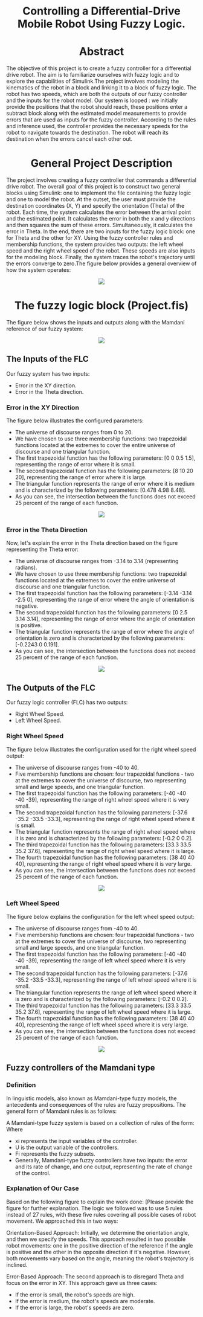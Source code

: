 <h1 align="center">Controlling a Differential-Drive Mobile Robot Using Fuzzy Logic.</h1>


<h1 align="center">Abstract</h1>

The objective of this project is to create a fuzzy controller for a differential drive robot. The aim is to familiarize ourselves with fuzzy logic and to explore the capabilities of Simulink.The project involves modeling the kinematics of the robot in a block and linking it to a block of fuzzy logic. The robot has two speeds, which are both the outputs of our fuzzy controller and the inputs for the robot model. Our system is looped : we initially provide the positions
that the robot should reach, these positions enter a subtract block along with the estimated model measurements to provide errors that are used as inputs for the fuzzy controller. According to the rules and inference used, the controller provides the necessary speeds for the robot to navigate towards the destination. The robot will reach its destination when the errors cancel each other out.

<h1 align="center">General Project Description</h1>

The project involves creating a fuzzy controller that commands a differential drive robot. The overall goal of this project is to construct two general blocks using Simulink: one to implement the file containing the fuzzy logic and one to model the robot. At the outset, the user must provide the destination coordinates (X, Y) and specify the orientation (Theta) of the robot. Each time, the system calculates the error between the arrival point and the estimated point. It calculates the error in both the x and y directions and then squares the sum of these errors. Simultaneously, it calculates the error in Theta. In the end, there are two inputs for the fuzzy logic block: one for Theta and the other for XY. Using the fuzzy controller rules and membership functions, the system provides two outputs: the left wheel speed and the right wheel speed of the robot. These speeds are also inputs for the modeling block. Finally, the system traces the robot's trajectory until the errors converge to zero.The figure below provides a general overview of how the system operates:
<p align="center">
  <img src="dia.png"   br>
</p>


<h1 align="center">The fuzzy logic block (Project.fis)</h1>

The figure below shows the inputs and outputs along with the Mamdani reference of our fuzzy system:
<p align="center">
  <img src="2.png"   br>
</p>

<h2>The Inputs of the FLC</h2>
Our fuzzy system has two inputs:
<ul>
  <li>Error in the XY direction.</li>
 <li>Error in the Theta direction.</li>
</ul>

<h3> Error in the XY Direction</h3>
The figure below illustrates the configured parameters:

<ul>
  
 <li>The universe of discourse ranges from 0 to 20.
  </li>
 <li>We have chosen to use three membership functions: two trapezoidal functions located at the extremes to cover the entire universe of discourse and one triangular function.</li>
 <li>The first trapezoidal function has the following parameters: [0 0 0.5 1.5], representing the range of error where it is small.</li>
 <li>The second trapezoidal function has the following parameters: [8 10 20 20], representing the range of error where it is large.</li>
 <li>The triangular function represents the range of error where it is medium and is characterized by the following parameters: [0.478 4.98 8.48].</li>
 <li>As you can see, the intersection between the functions does not exceed 25 percent of the range of each function.</li>
 
</ul>

<p align="center">
  <img src="xy.png"   br>
</p>


<h3>Error in the Theta Direction</h3>
Now, let's explain the error in the Theta direction based on the figure representing the Theta error:
<ul>
  <li>The universe of discourse ranges from -3.14 to 3.14 (representing radians).</li>
  <li>We have chosen to use three membership functions: two trapezoidal functions located at the extremes to cover the entire universe of discourse and one triangular function.</li>
  <li>The first trapezoidal function has the following parameters: [-3.14 -3.14 -2.5 0], representing the range of error where the angle of orientation is negative.</li>
  <li>The second trapezoidal function has the following parameters: [0 2.5 3.14 3.14], representing the range of error where the angle of orientation is positive.</li>

  <li>The triangular function represents the range of error where the angle of orientation is zero and is characterized by the following parameters: [-0.2243 0 0.191].</li>
<li>As you can see, the intersection between the functions does not exceed 25 percent of the range of each function.</li>
</ul>
<p align="center">
  <img src="theta.png"   br>
</p>


<h2>The Outputs of the FLC</h2>
Our fuzzy logic controller (FLC) has two outputs:

<ul>
  <li>  Right Wheel Speed.</li>
  <li>Left Wheel Speed.</li>
</ul>


<h3>Right Wheel Speed</h3>

The figure below illustrates the configuration used for the right wheel speed output:
<ul>
  <li>The universe of discourse ranges from -40 to 40.</li>
  <li>Five membership functions are chosen: four trapezoidal functions - two at the extremes to cover the universe of discourse, two representing small and large speeds, and one triangular function.</li>
  <li>The first trapezoidal function has the following parameters: [-40 -40 -40 -39], representing the range of right wheel speed where it is very small.</li>
  <li>The second trapezoidal function has the following parameters: [-37.6 -35.2 -33.5 -33.3], representing the range of right wheel speed where it is small.</li>
  <li>The triangular function represents the range of right wheel speed where it is zero and is characterized by the following parameters: [-0.2 0 0.2].</li>
  <li>The third trapezoidal function has the following parameters: [33.3 33.5 35.2 37.6], representing the range of right wheel speed where it is large.</li>
    <li>The fourth trapezoidal function has the following parameters: [38 40 40 40], representing the range of right wheel speed where it is very large.
</li>
    <li>As you can see, the intersection between the functions does not exceed 25 percent of the range of each function.
</li>


</ul>
<p align="center">
  <img src="vd.png"   br>
</p>



<h3>Left Wheel Speed </h3>


The figure below explains the configuration for the left wheel speed output:
<ul>
  <li>The universe of discourse ranges from -40 to 40.</li>
    <li>Five membership functions are chosen: four trapezoidal functions - two at the extremes to cover the universe of discourse, two representing small and large speeds, and one triangular function.
</li>
  <li>The first trapezoidal function has the following parameters: [-40 -40 -40 -39], representing the range of left wheel speed where it is very small.
</li>
  <li>The second trapezoidal function has the following parameters: [-37.6 -35.2 -33.5 -33.3], representing the range of left wheel speed where it is small.
</li>
  <li>The triangular function represents the range of left wheel speed where it is zero and is characterized by the following parameters: [-0.2 0 0.2].
</li>
  <li>The third trapezoidal function has the following parameters: [33.3 33.5 35.2 37.6], representing the range of left wheel speed where it is large.
</li>
<li>The fourth trapezoidal function has the following parameters: [38 40 40 40], representing the range of left wheel speed where it is very large.
</li>
  <li>As you can see, the intersection between the functions does not exceed 25 percent of the range of each function.
</li>
</ul>


</ul>
<p align="center">
  <img src="vg.png"   br>
</p>

<h2>Fuzzy controllers of the Mamdani type</h2>

<h3>Definition</h3>

In linguistic models, also known as Mamdani-type fuzzy models, the antecedents and consequences of the rules are fuzzy propositions. The general form of Mamdani rules is as follows:

A Mamdani-type fuzzy system is based on a collection of rules of the form: Where
<ul>
  <li> xi represents the input variables of the controller.</li>
  <li> U is the output variable of the controllers.</li>
  <li> Fi represents the fuzzy subsets.</li>
<li>Generally, Mamdani-type fuzzy controllers have two inputs: the error and its rate of change, and one output, representing the rate of change of the control.</li>
  
</ul>
<h3>Explanation of Our Case</h3>

Based on the following figure to explain the work done: [Please provide the figure for further explanation.
The logic we followed was to use 5 rules instead of 27 rules, with these five rules covering all possible cases of robot movement. We approached this in two ways:

Orientation-Based Approach: Initially, we determine the orientation angle, and then we specify the speeds. This approach resulted in two possible robot movements: one in the positive direction of the reference if the angle is positive and the other in the opposite direction if it's negative. However, both movements vary based on the angle, meaning the robot's trajectory is inclined.

Error-Based Approach: The second approach is to disregard Theta and focus on the error in XY. This approach gave us three cases:
<ul>
  <li>If the error is small, the robot's speeds are high.</li>
    <li>If the error is medium, the robot's speeds are moderate.</li>
  <li>If the error is large, the robot's speeds are zero.</li>

</ul>








